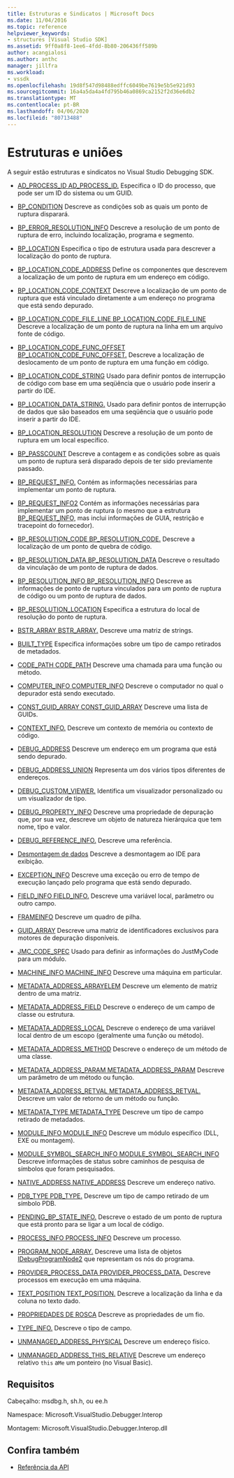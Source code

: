 ```yaml
---
title: Estruturas e Sindicatos | Microsoft Docs
ms.date: 11/04/2016
ms.topic: reference
helpviewer_keywords:
- structures [Visual Studio SDK]
ms.assetid: 9ff0a8f8-1ee6-4fdd-8b80-206436ff589b
author: acangialosi
ms.author: anthc
manager: jillfra
ms.workload:
- vssdk
ms.openlocfilehash: 19d8f547d98488edffc6049be7619e5b5e921d93
ms.sourcegitcommit: 16a4a5da4a4fd795b46a0869ca2152f2d36e6db2
ms.translationtype: MT
ms.contentlocale: pt-BR
ms.lasthandoff: 04/06/2020
ms.locfileid: "80713488"
---
```

# <a name="structures-and-unions"></a>Estruturas e uniões
A seguir estão estruturas e sindicatos no Visual Studio Debugging SDK.

- [AD_PROCESS_ID AD_PROCESS_ID.](../../../extensibility/debugger/reference/ad-process-id.md) Especifica o ID do processo, que pode ser um ID do sistema ou um GUID.

- [BP_CONDITION](../../../extensibility/debugger/reference/bp-condition.md) Descreve as condições sob as quais um ponto de ruptura disparará.

- [BP_ERROR_RESOLUTION_INFO](../../../extensibility/debugger/reference/bp-error-resolution-info.md) Descreve a resolução de um ponto de ruptura de erro, incluindo localização, programa e segmento.

- [BP_LOCATION](../../../extensibility/debugger/reference/bp-location.md) Especifica o tipo de estrutura usada para descrever a localização do ponto de ruptura.

- [BP_LOCATION_CODE_ADDRESS](../../../extensibility/debugger/reference/bp-location-code-address.md) Define os componentes que descrevem a localização de um ponto de ruptura em um endereço em código.

- [BP_LOCATION_CODE_CONTEXT](../../../extensibility/debugger/reference/bp-location-code-context.md) Descreve a localização de um ponto de ruptura que está vinculado diretamente a um endereço no programa que está sendo depurado.

- [BP_LOCATION_CODE_FILE_LINE BP_LOCATION_CODE_FILE_LINE](../../../extensibility/debugger/reference/bp-location-code-file-line.md) Descreve a localização de um ponto de ruptura na linha em um arquivo fonte de código.

- [BP_LOCATION_CODE_FUNC_OFFSET BP_LOCATION_CODE_FUNC_OFFSET.](../../../extensibility/debugger/reference/bp-location-code-func-offset.md) Descreve a localização de deslocamento de um ponto de ruptura em uma função em código.

- [BP_LOCATION_CODE_STRING](../../../extensibility/debugger/reference/bp-location-code-string.md) Usado para definir pontos de interrupção de código com base em uma seqüência que o usuário pode inserir a partir do IDE.

- [BP_LOCATION_DATA_STRING.](../../../extensibility/debugger/reference/bp-location-data-string.md) Usado para definir pontos de interrupção de dados que são baseados em uma seqüência que o usuário pode inserir a partir do IDE.

- [BP_LOCATION_RESOLUTION](../../../extensibility/debugger/reference/bp-location-resolution.md) Descreve a resolução de um ponto de ruptura em um local específico.

- [BP_PASSCOUNT](../../../extensibility/debugger/reference/bp-passcount.md) Descreve a contagem e as condições sobre as quais um ponto de ruptura será disparado depois de ter sido previamente passado.

- [BP_REQUEST_INFO.](../../../extensibility/debugger/reference/bp-request-info.md) Contém as informações necessárias para implementar um ponto de ruptura.

- [BP_REQUEST_INFO2](../../../extensibility/debugger/reference/bp-request-info2.md) Contém as informações necessárias para implementar um ponto de ruptura (o mesmo que a estrutura [BP_REQUEST_INFO,](../../../extensibility/debugger/reference/bp-request-info.md) mas inclui informações de GUIA, restrição e tracepoint do fornecedor).

- [BP_RESOLUTION_CODE BP_RESOLUTION_CODE.](../../../extensibility/debugger/reference/bp-resolution-code.md) Descreve a localização de um ponto de quebra de código.

- [BP_RESOLUTION_DATA BP_RESOLUTION_DATA](../../../extensibility/debugger/reference/bp-resolution-data.md) Descreve o resultado da vinculação de um ponto de ruptura de dados.

- [BP_RESOLUTION_INFO BP_RESOLUTION_INFO](../../../extensibility/debugger/reference/bp-resolution-info.md) Descreve as informações de ponto de ruptura vinculados para um ponto de ruptura de código ou um ponto de ruptura de dados.

- [BP_RESOLUTION_LOCATION](../../../extensibility/debugger/reference/bp-resolution-location.md) Especifica a estrutura do local de resolução do ponto de ruptura.

- [BSTR_ARRAY BSTR_ARRAY.](../../../extensibility/debugger/reference/bstr-array.md) Descreve uma matriz de strings.

- [BUILT_TYPE](../../../extensibility/debugger/reference/built-type.md) Especifica informações sobre um tipo de campo retirados de metadados.

- [CODE_PATH CODE_PATH](../../../extensibility/debugger/reference/code-path.md) Descreve uma chamada para uma função ou método.

- [COMPUTER_INFO COMPUTER_INFO](../../../extensibility/debugger/reference/computer-info.md) Descreve o computador no qual o depurador está sendo executado.

- [CONST_GUID_ARRAY CONST_GUID_ARRAY](../../../extensibility/debugger/reference/const-guid-array.md) Descreve uma lista de GUIDs.

- [CONTEXT_INFO.](../../../extensibility/debugger/reference/context-info.md) Descreve um contexto de memória ou contexto de código.

- [DEBUG_ADDRESS](../../../extensibility/debugger/reference/debug-address.md) Descreve um endereço em um programa que está sendo depurado.

- [DEBUG_ADDRESS_UNION](../../../extensibility/debugger/reference/debug-address-union.md) Representa um dos vários tipos diferentes de endereços.

- [DEBUG_CUSTOM_VIEWER.](../../../extensibility/debugger/reference/debug-custom-viewer.md) Identifica um visualizador personalizado ou um visualizador de tipo.

- [DEBUG_PROPERTY_INFO](../../../extensibility/debugger/reference/debug-property-info.md) Descreve uma propriedade de depuração que, por sua vez, descreve um objeto de natureza hierárquica que tem nome, tipo e valor.

- [DEBUG_REFERENCE_INFO.](../../../extensibility/debugger/reference/debug-reference-info.md) Descreve uma referência.

- [Desmontagem de dados](../../../extensibility/debugger/reference/disassemblydata.md) Descreve a desmontagem ao IDE para exibição.

- [EXCEPTION_INFO](../../../extensibility/debugger/reference/exception-info.md) Descreve uma exceção ou erro de tempo de execução lançado pelo programa que está sendo depurado.

- [FIELD_INFO FIELD_INFO.](../../../extensibility/debugger/reference/field-info.md) Descreve uma variável local, parâmetro ou outro campo.

- [FRAMEINFO](../../../extensibility/debugger/reference/frameinfo.md) Descreve um quadro de pilha.

- [GUID_ARRAY](../../../extensibility/debugger/reference/guid-array.md) Descreve uma matriz de identificadores exclusivos para motores de depuração disponíveis.

- [JMC_CODE_SPEC](../../../extensibility/debugger/reference/jmc-code-spec.md) Usado para definir as informações do JustMyCode para um módulo.

- [MACHINE_INFO MACHINE_INFO](../../../extensibility/debugger/reference/machine-info.md) Descreve uma máquina em particular.

- [METADATA_ADDRESS_ARRAYELEM](../../../extensibility/debugger/reference/metadata-address-arrayelem.md) Descreve um elemento de matriz dentro de uma matriz.

- [METADATA_ADDRESS_FIELD](../../../extensibility/debugger/reference/metadata-address-field.md) Descreve o endereço de um campo de classe ou estrutura.

- [METADATA_ADDRESS_LOCAL](../../../extensibility/debugger/reference/metadata-address-local.md) Descreve o endereço de uma variável local dentro de um escopo (geralmente uma função ou método).

- [METADATA_ADDRESS_METHOD](../../../extensibility/debugger/reference/metadata-address-method.md) Descreve o endereço de um método de uma classe.

- [METADATA_ADDRESS_PARAM METADATA_ADDRESS_PARAM](../../../extensibility/debugger/reference/metadata-address-param.md) Descreve um parâmetro de um método ou função.

- [METADATA_ADDRESS_RETVAL METADATA_ADDRESS_RETVAL.](../../../extensibility/debugger/reference/metadata-address-retval.md) Descreve um valor de retorno de um método ou função.

- [METADATA_TYPE METADATA_TYPE](../../../extensibility/debugger/reference/metadata-type.md) Descreve um tipo de campo retirado de metadados.

- [MODULE_INFO MODULE_INFO](../../../extensibility/debugger/reference/module-info.md) Descreve um módulo específico (DLL, EXE ou montagem).

- [MODULE_SYMBOL_SEARCH_INFO MODULE_SYMBOL_SEARCH_INFO](../../../extensibility/debugger/reference/module-symbol-search-info.md) Descreve informações de status sobre caminhos de pesquisa de símbolos que foram pesquisados.

- [NATIVE_ADDRESS NATIVE_ADDRESS](../../../extensibility/debugger/reference/native-address.md) Descreve um endereço nativo.

- [PDB_TYPE PDB_TYPE.](../../../extensibility/debugger/reference/pdb-type.md) Descreve um tipo de campo retirado de um símbolo PDB.

- [PENDING_BP_STATE_INFO.](../../../extensibility/debugger/reference/pending-bp-state-info.md) Descreve o estado de um ponto de ruptura que está pronto para se ligar a um local de código.

- [PROCESS_INFO PROCESS_INFO](../../../extensibility/debugger/reference/process-info.md) Descreve um processo.

- [PROGRAM_NODE_ARRAY.](../../../extensibility/debugger/reference/program-node-array.md) Descreve uma lista de objetos [IDebugProgramNode2](../../../extensibility/debugger/reference/idebugprogramnode2.md) que representam os nós do programa.

- [PROVIDER_PROCESS_DATA PROVIDER_PROCESS_DATA.](../../../extensibility/debugger/reference/provider-process-data.md) Descreve processos em execução em uma máquina.

- [TEXT_POSITION TEXT_POSITION.](../../../extensibility/debugger/reference/text-position.md) Descreve a localização da linha e da coluna no texto dado.

- [PROPRIEDADES DE ROSCA](../../../extensibility/debugger/reference/threadproperties.md) Descreve as propriedades de um fio.

- [TYPE_INFO.](../../../extensibility/debugger/reference/type-info.md) Descreve o tipo de campo.

- [UNMANAGED_ADDRESS_PHYSICAL](../../../extensibility/debugger/reference/unmanaged-address-physical.md) Descreve um endereço físico.

- [UNMANAGED_ADDRESS_THIS_RELATIVE](../../../extensibility/debugger/reference/unmanaged-address-this-relative.md) Descreve um endereço relativo `this` a`Me` um ponteiro (no Visual Basic).

## <a name="requirements"></a>Requisitos
 Cabeçalho: msdbg.h, sh.h, ou ee.h

 Namespace: Microsoft.VisualStudio.Debugger.Interop

 Montagem: Microsoft.VisualStudio.Debugger.Interop.dll

## <a name="see-also"></a>Confira também
- [Referência da API](../../../extensibility/debugger/reference/api-reference-visual-studio-debugging.md)
